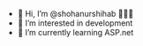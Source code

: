 - 👋 Hi, I’m @shohanurshihab 👨🏽‍💻
- 👀 I’m interested in development
- 🌱 I’m currently learning ASP.net
 



<!---
shohanurshihab/shohanurshihab is a ✨ special ✨ repository because its `README.md` (this file) appears on your GitHub profile.
You can click the Preview link to take a look at your changes.
--->
